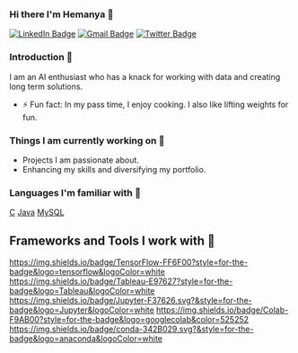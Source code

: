 ### Hi there I'm Hemanya 👋

[![LinkedIn Badge](https://img.shields.io/badge/LinkedIn-0077B5?style=for-the-badge&logo=linkedin&logoColor=white)](https://www.linkedin.com/in/hemanya-arora/)                                                           [![Gmail Badge](https://img.shields.io/badge/Gmail-D14836?style=for-the-badge&logo=gmail&logoColor=white)](https://mail.google.com/mail/u/2/#inbox?compose=new)                                                           [![Twitter Badge](https://img.shields.io/badge/Twitter-1DA1F2?style=for-the-badge&logo=twitter&logoColor=white)](https://twitter.com/AroraHemanya)

### Introduction 🚀
I am an AI enthusiast who has a knack for working with data and creating long term solutions.
- ⚡ Fun fact: In my pass time, I enjoy cooking. I also like lifting weights for fun.

### Things I am currently working on 🔭
- Projects I am passionate about.
- Enhancing my skills and diversifying my portfolio.

### Languages I'm familiar with 🤔
[](https://img.shields.io/badge/Python-3776AB?style=for-the-badge&logo=python&logoColor=white)    	[C](https://img.shields.io/badge/C-00599C?style=for-the-badge&logo=c&logoColor=white)    [Java](https://img.shields.io/badge/Java-ED8B00?style=for-the-badge&logo=java&logoColor=white)    [MySQL](https://img.shields.io/badge/MySQL-00000F?style=for-the-badge&logo=mysql&logoColor=white)    

## Frameworks and Tools I work with 🌱
https://img.shields.io/badge/TensorFlow-FF6F00?style=for-the-badge&logo=tensorflow&logoColor=white          https://img.shields.io/badge/Tableau-E97627?style=for-the-badge&logo=Tableau&logoColor=white          https://img.shields.io/badge/Jupyter-F37626.svg?&style=for-the-badge&logo=Jupyter&logoColor=white         https://img.shields.io/badge/Colab-F9AB00?style=for-the-badge&logo=googlecolab&color=525252         	https://img.shields.io/badge/conda-342B029.svg?&style=for-the-badge&logo=anaconda&logoColor=white
